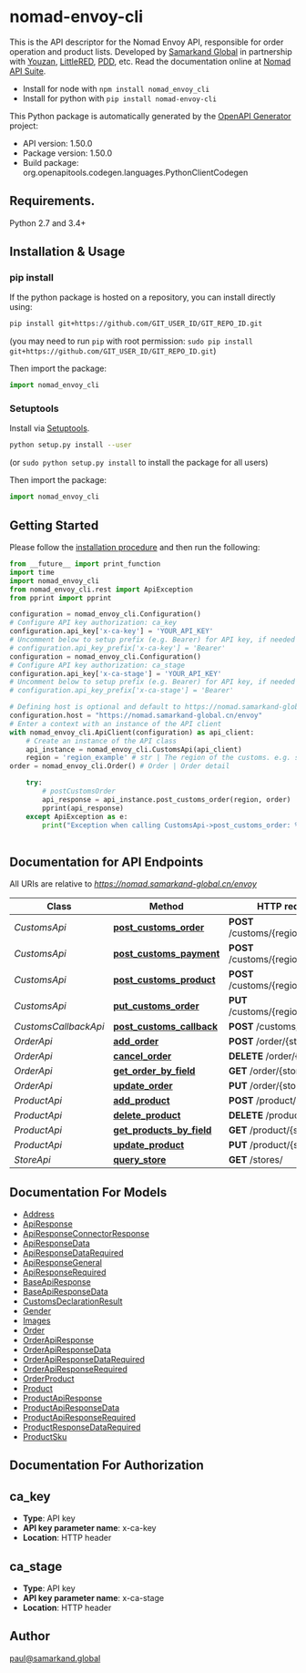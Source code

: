 # nomad-envoy-cli
This is the API descriptor for the Nomad Envoy API, responsible for order operation and product lists. Developed by [Samarkand Global](https://samarkand.global) in partnership with [Youzan](https://www.youzan.com/), [LittleRED](https://www.xiaohongshu.com/), [PDD](http://www.pinduoduo.com/), etc. Read the documentation online at [Nomad API Suite](https://api.samarkand.io/).
- Install for node with `npm install nomad_envoy_cli`
- Install for python with `pip install nomad-envoy-cli`

This Python package is automatically generated by the [OpenAPI Generator](https://openapi-generator.tech) project:

- API version: 1.50.0
- Package version: 1.50.0
- Build package: org.openapitools.codegen.languages.PythonClientCodegen

## Requirements.

Python 2.7 and 3.4+

## Installation & Usage
### pip install

If the python package is hosted on a repository, you can install directly using:

```sh
pip install git+https://github.com/GIT_USER_ID/GIT_REPO_ID.git
```
(you may need to run `pip` with root permission: `sudo pip install git+https://github.com/GIT_USER_ID/GIT_REPO_ID.git`)

Then import the package:
```python
import nomad_envoy_cli
```

### Setuptools

Install via [Setuptools](http://pypi.python.org/pypi/setuptools).

```sh
python setup.py install --user
```
(or `sudo python setup.py install` to install the package for all users)

Then import the package:
```python
import nomad_envoy_cli
```

## Getting Started

Please follow the [installation procedure](#installation--usage) and then run the following:

```python
from __future__ import print_function
import time
import nomad_envoy_cli
from nomad_envoy_cli.rest import ApiException
from pprint import pprint

configuration = nomad_envoy_cli.Configuration()
# Configure API key authorization: ca_key
configuration.api_key['x-ca-key'] = 'YOUR_API_KEY'
# Uncomment below to setup prefix (e.g. Bearer) for API key, if needed
# configuration.api_key_prefix['x-ca-key'] = 'Bearer'
configuration = nomad_envoy_cli.Configuration()
# Configure API key authorization: ca_stage
configuration.api_key['x-ca-stage'] = 'YOUR_API_KEY'
# Uncomment below to setup prefix (e.g. Bearer) for API key, if needed
# configuration.api_key_prefix['x-ca-stage'] = 'Bearer'

# Defining host is optional and default to https://nomad.samarkand-global.cn/envoy
configuration.host = "https://nomad.samarkand-global.cn/envoy"
# Enter a context with an instance of the API client
with nomad_envoy_cli.ApiClient(configuration) as api_client:
    # Create an instance of the API class
    api_instance = nomad_envoy_cli.CustomsApi(api_client)
    region = 'region_example' # str | The region of the customs. e.g. shanghai
order = nomad_envoy_cli.Order() # Order | Order detail

    try:
        # postCustomsOrder
        api_response = api_instance.post_customs_order(region, order)
        pprint(api_response)
    except ApiException as e:
        print("Exception when calling CustomsApi->post_customs_order: %s\n" % e)
    
```

## Documentation for API Endpoints

All URIs are relative to *https://nomad.samarkand-global.cn/envoy*

Class | Method | HTTP request | Description
------------ | ------------- | ------------- | -------------
*CustomsApi* | [**post_customs_order**](docs/CustomsApi.md#post_customs_order) | **POST** /customs/{region}/order | postCustomsOrder
*CustomsApi* | [**post_customs_payment**](docs/CustomsApi.md#post_customs_payment) | **POST** /customs/{region}/payment | postCustomsPayment
*CustomsApi* | [**post_customs_product**](docs/CustomsApi.md#post_customs_product) | **POST** /customs/{region}/product | postCustomsProduct
*CustomsApi* | [**put_customs_order**](docs/CustomsApi.md#put_customs_order) | **PUT** /customs/{region}/order | putCustomsOrder
*CustomsCallbackApi* | [**post_customs_callback**](docs/CustomsCallbackApi.md#post_customs_callback) | **POST** /customs/{store} | postCustomsCallback
*OrderApi* | [**add_order**](docs/OrderApi.md#add_order) | **POST** /order/{store} | addOrder
*OrderApi* | [**cancel_order**](docs/OrderApi.md#cancel_order) | **DELETE** /order/{store} | cancelOrder
*OrderApi* | [**get_order_by_field**](docs/OrderApi.md#get_order_by_field) | **GET** /order/{store} | getOrderByField
*OrderApi* | [**update_order**](docs/OrderApi.md#update_order) | **PUT** /order/{store} | updateOrder
*ProductApi* | [**add_product**](docs/ProductApi.md#add_product) | **POST** /product/{store} | addProduct
*ProductApi* | [**delete_product**](docs/ProductApi.md#delete_product) | **DELETE** /product/{store} | deleteProduct
*ProductApi* | [**get_products_by_field**](docs/ProductApi.md#get_products_by_field) | **GET** /product/{store} | getProductsByField
*ProductApi* | [**update_product**](docs/ProductApi.md#update_product) | **PUT** /product/{store} | updateProduct
*StoreApi* | [**query_store**](docs/StoreApi.md#query_store) | **GET** /stores/ | queryStore


## Documentation For Models

 - [Address](docs/Address.md)
 - [ApiResponse](docs/ApiResponse.md)
 - [ApiResponseConnectorResponse](docs/ApiResponseConnectorResponse.md)
 - [ApiResponseData](docs/ApiResponseData.md)
 - [ApiResponseDataRequired](docs/ApiResponseDataRequired.md)
 - [ApiResponseGeneral](docs/ApiResponseGeneral.md)
 - [ApiResponseRequired](docs/ApiResponseRequired.md)
 - [BaseApiResponse](docs/BaseApiResponse.md)
 - [BaseApiResponseData](docs/BaseApiResponseData.md)
 - [CustomsDeclarationResult](docs/CustomsDeclarationResult.md)
 - [Gender](docs/Gender.md)
 - [Images](docs/Images.md)
 - [Order](docs/Order.md)
 - [OrderApiResponse](docs/OrderApiResponse.md)
 - [OrderApiResponseData](docs/OrderApiResponseData.md)
 - [OrderApiResponseDataRequired](docs/OrderApiResponseDataRequired.md)
 - [OrderApiResponseRequired](docs/OrderApiResponseRequired.md)
 - [OrderProduct](docs/OrderProduct.md)
 - [Product](docs/Product.md)
 - [ProductApiResponse](docs/ProductApiResponse.md)
 - [ProductApiResponseData](docs/ProductApiResponseData.md)
 - [ProductApiResponseRequired](docs/ProductApiResponseRequired.md)
 - [ProductResponseDataRequired](docs/ProductResponseDataRequired.md)
 - [ProductSku](docs/ProductSku.md)


## Documentation For Authorization


## ca_key

- **Type**: API key
- **API key parameter name**: x-ca-key
- **Location**: HTTP header


## ca_stage

- **Type**: API key
- **API key parameter name**: x-ca-stage
- **Location**: HTTP header


## Author

paul@samarkand.global


